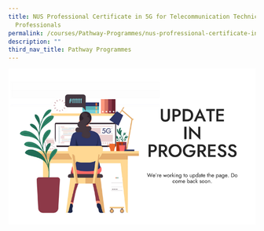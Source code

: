 ```yaml
---
title: NUS Professional Certificate in 5G for Telecommunication Technical
  Professionals
permalink: /courses/Pathway-Programmes/nus-profressional-certificate-in-5g/
description: ""
third_nav_title: Pathway Programmes
---
```

![Update in progress](/images/banners-and-logos/Webpage%20Update-S.png)